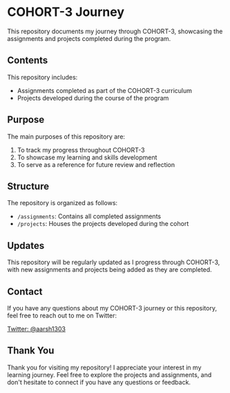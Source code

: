 # COHORT-3 Journey

This repository documents my journey through COHORT-3, showcasing the assignments and projects completed during the program.

## Contents

This repository includes:
- Assignments completed as part of the COHORT-3 curriculum
- Projects developed during the course of the program

## Purpose

The main purposes of this repository are:
1. To track my progress throughout COHORT-3
2. To showcase my learning and skills development
3. To serve as a reference for future review and reflection

## Structure

The repository is organized as follows:
- `/assignments`: Contains all completed assignments
- `/projects`: Houses the projects developed during the cohort

## Updates

This repository will be regularly updated as I progress through COHORT-3, with new assignments and projects being added as they are completed.

## Contact

If you have any questions about my COHORT-3 journey or this repository, feel free to reach out to me on Twitter:

[Twitter: @aarsh1303](https://x.com/aarsh1303)

## Thank You

Thank you for visiting my repository! I appreciate your interest in my learning journey. Feel free to explore the projects and assignments, and don't hesitate to connect if you have any questions or feedback.